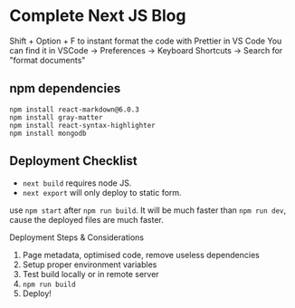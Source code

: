 # Complete Next JS Blog

Shift + Option + F to instant format the code with Prettier in VS Code
You can find it in VSCode -> Preferences -> Keyboard Shortcuts -> Search for "format documents"

## npm dependencies

```
npm install react-markdown@6.0.3
npm install gray-matter
npm install react-syntax-highlighter
npm install mongodb
```

## Deployment Checklist
- `next build` requires node JS.
- `next export` will only deploy to static form.

use `npm start` after `npm run build`. It will be much faster than `npm run dev`, cause the deployed files are much faster.

Deployment Steps & Considerations
1. Page metadata, optimised code, remove useless dependencies
2. Setup proper environment variables
3. Test build locally or in remote server
4. `npm run build`
5. Deploy!
